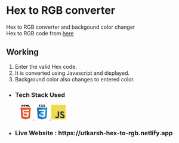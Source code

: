 # Hex to RGB converter
Hex to RGB converter and backgound color changer<br>
Hex to RGB code from [here](https://stackoverflow.com/questions/5623838/rgb-to-hex-and-hex-to-rgb/5624139#5624139)
## Working
<ol>
<li>Enter the valid Hex code.</li>
<li>It is converted using Javascript and displayed.</li>
<li>Background color also changes to entered color.</li>
</ol>


<ul> <li><h3>Tech Stack Used</h3></li></ul>
&emsp;&emsp;
<a href="https://developer.mozilla.org/en-US/docs/Web/HTML" target="_blank" rel="noreferrer"> <img src="https://raw.githubusercontent.com/devicons/devicon/master/icons/html5/html5-original-wordmark.svg" alt="html5" width="40" height="40"/> </a>
<a href="https://developer.mozilla.org/en-US/docs/Web/CSS" target="_blank" rel="noreferrer"> <img src="https://raw.githubusercontent.com/devicons/devicon/master/icons/css3/css3-original-wordmark.svg" alt="css3" width="40" height="40"/> </a>
<a href="https://developer.mozilla.org/en-US/docs/Web/JavaScript" target="_blank" rel="noreferrer"> <img src="https://raw.githubusercontent.com/devicons/devicon/master/icons/javascript/javascript-original.svg" alt="javascript" width="40" height="40"/> </a>
<ul> <li> <h3> Live Website : https://utkarsh-hex-to-rgb.netlify.app </h3>  </li></ul>
